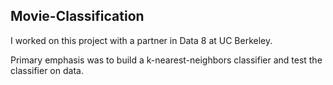 ## Movie-Classification

I worked on this project with a partner in Data 8 at UC Berkeley.

Primary emphasis was to build a k-nearest-neighbors classifier and test the classifier on data.


